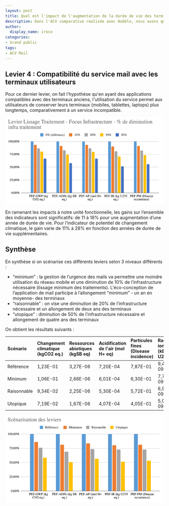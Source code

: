 ```yaml
---
layout: post
title: Quel est l'impact de l'augmentation de la durée de vie des terminaux ?
description: Dans l'ACV comparative réalisée avec Hubblo, nous avons quantifié l'impact de l'augmentation de la durée de vie des terminaux.
author:
  display_name: iroco
categories:
- Grand public
tags:
- ACV Mail
---
```


## Levier 4 : Compatibilité du service mail avec les terminaux utilisateurs

Pour ce dernier levier, on fait l'hypothèse qu'en ayant des applications compatibles avec des terminaux anciens, l'utilisation du service permet aux utilisateurs de conserver leurs terminaux (mobiles, tablettes, laptops) plus longtemps, comparativement à un service incompatible.

![Graph des résultats de l'ACV-A levier4](/images/ACV/resultats-levier3-attr.png)

En ramenant les impacts à notre unité fonctionnelle, les gains sur l’ensemble des indicateurs sont significatifs: de 11 à 18% pour une augmentation d’une année de durée de vie. Pour l’indicateur de potentiel de changement climatique, le gain varie de 11% à 28% en fonction des années de durée de vie supplémentaires.

## Synthèse

En synthèse si on scénarise ces différents leviers selon 3 niveaux différents :

* “minimum” : la gestion de l’urgence des mails va permettre une moindre utilisation du réseau mobile et une diminution de 10% de l’infrastructure nécessaire (lissage minimum des traitements). L'éco-conception de l’application de mail participe à l’allongement “minimum” - un an en moyenne- des terminaux
* “raisonnable” : on vise une diminution de 20% de l’infrastructure nécessaire et un allongement de deux ans des terminaux
* “utopique” : diminution de 50% de l’infrastructure nécessaire et allongement de quatre ans des terminaux

On obtient les résultats suivants :

| Scénario | Changement climatique (kgCO2 eq.) | Ressources abiotiques (kgSB eq) | Acidification de l'air (mol H+ eq) | Particules fines (Disease incidence) | Radiation ionisante (kBq U235 eq) |
|:---------|:----------------------------------|:--------------------------------|:-----------------------------------|:-------------------------------------|:----------------------------------|
| Référence | 1,23E-01 | 3,27E-06 | 7,20E-04 | 7,87E-01 | 9,49E-09 |
| Minimum | 1,06E-01 | 2,66E-06 | 6,01E-04 | 6,30E-01 | 7,71E-09 |
| Raisonnable | 9,34E-02 | 2,25E-06 | 5,30E-04 | 5,72E-01 | 6,92E-09 |
| Utopique | 7,19E-02 | 1,67E-06 | 4,07E-04 | 4,05E-01 | 5,07E-09 |


![Graph des résultats de l'ACV-A](/images/ACV/resultats_attributionnel.png)
